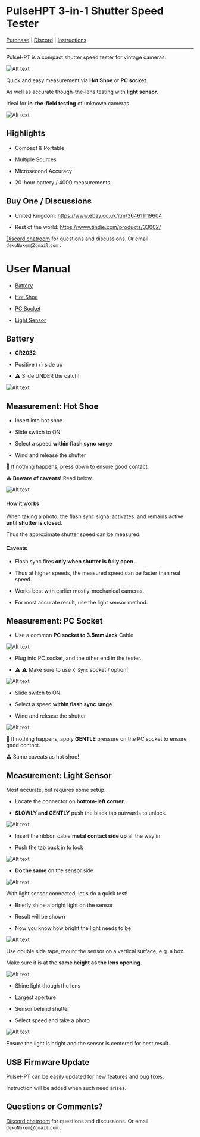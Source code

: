 # PulseHPT 3-in-1 Shutter Speed Tester

[Purchase](https://www.tindie.com/products/33002/) | [Discord](https://discord.gg/gyGFqD2vfP) | [Instructions](#user-manual)

---

PulseHPT is a compact shutter speed tester for vintage cameras.

![Alt text](resources/photos/title.jpeg)

Quick and easy measurement via **Hot Shoe** or **PC socket**.

As well as accurate though-the-lens testing with **light sensor**.

Ideal for **in-the-field testing** of unknown cameras

![Alt text](resources/photos/sources.png)

## Highlights

* Compact & Portable

* Multiple Sources

* Microsecond Accuracy

* 20-hour battery / 4000 measurements

## Buy One / Discussions

* United Kingdom: https://www.ebay.co.uk/itm/364611119604

* Rest of the world: https://www.tindie.com/products/33002/

[Discord chatroom](https://discord.gg/gyGFqD2vfP) for questions and discussions. Or email `dekuNukem`@`gmail`.`com` .
 
# User Manual

- [Battery](#battery)

- [Hot Shoe](#measurement-hot-shoe)

- [PC Socket](#measurement-pc-socket)

- [Light Sensor](#measurement-light-sensor)

## Battery

* **CR2032**

* Positive (+) side up

* ⚠️ Slide UNDER the catch!

![Alt text](resources/photos/battery.jpeg)

## Measurement: Hot Shoe

* Insert into hot shoe

* Slide switch to ON

* Select a speed **within flash sync range**

* Wind and release the shutter

💭 If nothing happens, press down to ensure good contact.

⚠️ **Beware of caveats!** Read below.

![Alt text](resources/photos/title.jpeg)

#### How it works

When taking a photo, the flash sync signal activates, and remains active **until shutter is closed**.

Thus the approximate shutter speed can be measured.

#### Caveats

* Flash sync fires **only when shutter is fully open**.

* Thus at higher speeds, the measured speed can be faster than real speed.

* Works best with earlier mostly-mechanical cameras.

* For most accurate result, use the light sensor method.

## Measurement: PC Socket

* Use a common **PC socket to 3.5mm Jack** Cable

![Alt text](resources/photos/pc_cable.jpg)

* Plug into PC socket, and the other end in the tester.

* ⚠️ ⚠️ Make sure to use `X Sync` socket / option!

![Alt text](resources/photos/xm.png)

* Slide switch to ON

* Select a speed **within flash sync range**

* Wind and release the shutter

![Alt text](resources/photos/pc.jpeg)

💭 If nothing happens, apply **GENTLE** pressure on the PC socket to ensure good contact.

⚠️ Same caveats as hot shoe!

## Measurement: Light Sensor

Most accurate, but requires some setup.

* Locate the connector on **bottom-left corner**.

* **SLOWLY and GENTLY** push the black tab outwards to unlock.

![Alt text](resources/photos/tab.png)

* Insert the ribbon cable **metal contact side up** all the way in

* Push the tab back in to lock

![Alt text](resources/photos/ribbon.png)

* **Do the same** on the sensor side

![Alt text](resources/photos/sensor.jpeg)

With light sensor connected, let's do a quick test!

* Briefly shine a bright light on the sensor

* Result will be shown

* Now you know how bright the light needs to be

![Alt text](resources/photos/test.jpeg)

Use double side tape, mount the sensor on a vertical surface, e.g. a box.

Make sure it is at the **same height as the lens opening**.

![Alt text](resources/photos/box.jpeg)

* Shine light though the lens

* Largest aperture

* Sensor behind shutter

* Select speed and take a photo

![Alt text](resources/photos/ttl.jpeg)

Ensure the light is bright and the sensor is centered for best result.

## USB Firmware Update

PulseHPT can be easily updated for new features and bug fixes.

Instruction will be added when such need arises. 

## Questions or Comments?

[Discord chatroom](https://discord.gg/gyGFqD2vfP) for questions and discussions. Or email `dekuNukem`@`gmail`.`com` .

